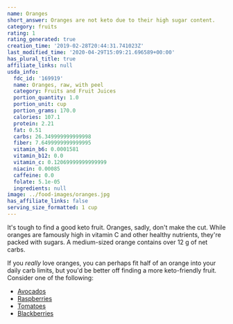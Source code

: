 ```yaml
---
name: Oranges
short_answer: Oranges are not keto due to their high sugar content.
category: fruits
rating: 1
rating_generated: true
creation_time: '2019-02-28T20:44:31.741023Z'
last_modified_time: '2020-04-29T15:09:21.696589+00:00'
has_plural_title: true
affiliate_links: null
usda_info:
  fdc_id: '169919'
  name: Oranges, raw, with peel
  category: Fruits and Fruit Juices
  portion_quantity: 1.0
  portion_unit: cup
  portion_grams: 170.0
  calories: 107.1
  protein: 2.21
  fat: 0.51
  carbs: 26.349999999999998
  fiber: 7.6499999999999995
  vitamin_b6: 0.0001581
  vitamin_b12: 0.0
  vitamin_c: 0.12069999999999999
  niacin: 0.00085
  caffeine: 0.0
  folate: 5.1e-05
  ingredients: null
image: ../food-images/oranges.jpg
has_affiliate_links: false
serving_size_formatted: 1 cup
---
```

It's tough to find a good keto fruit. Oranges, sadly, don't make the cut. While oranges are famously high in vitamin C and other healthy nutrients, they're packed with sugars. A medium-sized orange contains over 12 g of net carbs.

If you *really* love oranges, you can perhaps fit half of an orange into your daily carb limits, but you'd be better off finding a more keto-friendly fruit. Consider one of the following:

* [Avocados](/avocados)
* [Raspberries](/raspberries)
* [Tomatoes](/tomatoes)
* [Blackberries](/blackberries)
